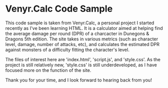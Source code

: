 # Venyr.Calc Code Sample

This code sample is taken from Venyr.Calc, a personal project I started recently as I've been learning HTML. It is a calculator aimed at helping find the average damage per round (DPR) of a charcacter in Dunegons & Dragons 5th edition. The site takes in various metrics (such as character level, damage, number of attacks, etc), and calculates the estimated DPR against monsters of a difficulty fitting the character's level.

The files of interest here are 'index.html', 'script.js', and 'style.css'. As the project is still relatively new, 'style.css' is still underdeveloped, as I have focused more on the function of the site.

Thank you for your time, and I look forward to hearing back from you!

